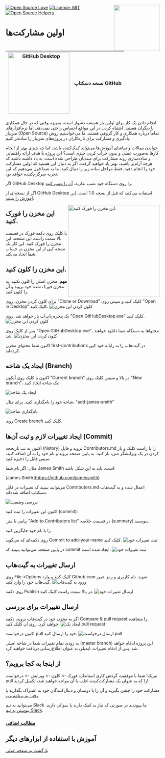 [![Open Source Love](https://badges.frapsoft.com/os/v1/open-source.svg?v=103)](https://github.com/ellerbrock/open-source-badges/)
[<img align="right" width="150" src="https://firstcontributions.github.io/assets/gui-tool-tutorials/github-desktop-tutorial/join-slack-team.png">](https://join.slack.com/t/firstcontributors/shared_invite/zt-1hg51qkgm-Xc7HxhsiPYNN3ofX2_I8FA)
[![License: MIT](https://img.shields.io/badge/License-MIT-green.svg)](https://opensource.org/licenses/MIT)
[![Open Source Helpers](https://www.codetriage.com/roshanjossey/first-contributions/badges/users.svg)](https://www.codetriage.com/roshanjossey/first-contributions)

# اولین مشارکت‌ها
| <img alt="GitHub Desktop" src="https://desktop.github.com/images/desktop-icon.svg" width="200"> | نسخه دسکتاپ GitHub |
| ----------------------------------------------------------------------------------------------- | ---------------------- |

انجام دادن یک کار برای اولین بار همیشه دشوار است، به‌ویژه وقتی که در حال همکاری با دیگران هستید. اشتباه کردن در این مواقع احساس راحتی نمی‌دهد. اما نرم‌افزارهای متن‌باز (Open Source) تماماً درباره همکاری و کار گروهی هستند. ما می‌خواستیم روش یادگیری و مشارکت برای تازه‌کاران در پروژه‌های متن‌باز را ساده‌تر کنیم.

خواندن مقالات و تماشای آموزش‌ها می‌تواند کمک‌کننده باشد، اما چه چیزی بهتر از انجام کارها به‌صورت عملی و بدون خراب کردن چیزی است؟ این پروژه با هدف ارائه راهنمایی و ساده‌سازی روند مشارکت برای مبتدیان طراحی شده است. به یاد داشته باشید که هرچه آرام‌تر باشید، بهتر یاد خواهید گرفت. اگر به دنبال این هستید که اولین مشارکت خود را انجام دهید، فقط مراحل ساده زیر را دنبال کنید. ما به شما قول می‌دهیم که این تجربه سرگرم‌کننده خواهد بود.

اگر GitHub Desktop را روی دستگاه خود نصب ندارید، [آن را نصب کنید](https://desktop.github.com/).

اگر از نسخه‌ای از GitHub Desktop استفاده می‌کنید که قبل از نسخه 1.0 است، [این آموزش را ببینید](github-desktop-old-version-tutorial.md).

<img align="right" width="300" src="https://firstcontributions.github.io/assets/gui-tool-tutorials/github-desktop-tutorial/fork.png" alt="این مخزن را فورک کنید." />

## این مخزن را فورک کنید.

با کلیک روی دکمه فورک در قسمت بالا سمت راست این صفحه، این مخزن را فورک کنید. این کار یک نسخه کپی از این مخزن در حساب شما ایجاد می‌کند.

## این مخزن را کلون کنید.

**مهم**: مخزن اصلی را کلون نکنید. به مخزن فورک شده خود بروید و آن را کلون کنید.

برای کلون کردن مخزن، روی "Clone or Download" کلیک کنید و سپس روی "Open in Desktop" کلیک کنید.
<img src="https://firstcontributions.github.io/assets/gui-tool-tutorials/github-desktop-tutorial/dt1-clonetodesktop.png" alt="کلون کردن این مخزن" />

یک پنجره پاپ‌آپ باز خواهد شد. روی "Open GitHubDesktop.exe" کلیک کنید.
<img src="https://firstcontributions.github.io/assets/gui-tool-tutorials/github-desktop-tutorial/dt1-open-githubdesktop.png" alt="کلون کردن این مخزن" />

پس از کلیک روی "Open GitHubDesktop.exe"، محتواها به دستگاه شما دانلود خواهند شد.
<img src="https://firstcontributions.github.io/assets/gui-tool-tutorials/github-desktop-tutorial/dt1-downloaded.png" alt="کلون کردن این مخزن" />

اکنون شما محتوای مخزن first-contributions در گیت‌هاب را به رایانه خود کپی کرده‌اید.

## ایجاد یک شاخه (Branch)

اکنون با کلیک روی آیکون "Current branch" در بالا و سپس کلیک روی "New branch"، یک شاخه ایجاد کنید:

<img src="https://firstcontributions.github.io/assets/gui-tool-tutorials/github-desktop-tutorial/dt1-create-branch.png" alt="ایجاد یک شاخه" />

شاخه خود را <add-your-name> نام‌گذاری کنید. برای مثال، "add-james-smith"

<img src="https://firstcontributions.github.io/assets/gui-tool-tutorials/github-desktop-tutorial/dt1-create-branch-name.png" alt="نام‌گذاری شاخه" />

روی Create branch کلیک کنید.

## ایجاد تغییرات لازم و ثبت آن‌ها (Commit)

اکنون به تب تاریخچه (history) بروید و فایل Contributors.md را با راست کلیک و باز کردن در یک ویرایشگر متن، باز کنید. به پایین صفحه بروید و نام خود را به آن اضافه کنید، سپس فایل را ذخیره کنید.

مثال: اگر نام شما James Smith است، باید به این شکل باشد:

\[James Smith](https://github.com/jamessmith)

می‌توانید ببینید که تغییرات در فایل Contributors.md اعمال شده و به گیت‌هاب دسکتاپ اضافه شده‌اند.

<img src="https://firstcontributions.github.io/assets/gui-tool-tutorials/github-desktop-tutorial/dt1-status.png" alt="بررسی وضعیت" />

اکنون این تغییرات را ثبت کنید (commit):

پیامی با متن "Add <your-name> to Contributors list" در قسمت خلاصه (summary) بنویسید.

<your-name> را با نام خود جایگزین کنید.

روی دکمه‌ای که می‌گوید Commit to add-your-name کلیک کنید.
<img src="https://firstcontributions.github.io/assets/gui-tool-tutorials/github-desktop-tutorial/dt1-commit1.png" alt="ثبت تغییرات خود" />

در پایین صفحه، می‌توانید ببینید که commit ایجاد شده است.
<img src="https://firstcontributions.github.io/assets/gui-tool-tutorials/github-desktop-tutorial/dt1-commit2.png" alt="ثبت تغییرات خود" />
## ارسال تغییرات به گیت‌هاب

روی File->Options کلیک کنید و وارد Github.com شوید. نام کاربری و رمز عبور گیت‌هاب خود را وارد کنید.
<img src="https://firstcontributions.github.io/assets/gui-tool-tutorials/github-desktop-tutorial/dt1-sign-in.png" alt="ورود به گیت‌هاب" />

روی دکمه Publish در بالا سمت راست کلیک کنید.
<img src="https://firstcontributions.github.io/assets/gui-tool-tutorials/github-desktop-tutorial/dt1-publish1.png" alt="ارسال تغییرات خود" />
## ارسال تغییرات برای بررسی

اگر به مخزن خود در گیت‌هاب بروید، دکمه Compare & pull request را مشاهده خواهید کرد. روی آن کلیک کنید.
<img src="https://firstcontributions.github.io/assets/gui-tool-tutorials/github-desktop-tutorial/compare-and-pull.png" alt="ایجاد یک pull request" />

اکنون درخواست pull خود را ارسال کنید.
<img src="https://firstcontributions.github.io/assets/gui-tool-tutorials/github-desktop-tutorial/submit-pull-request.png" alt="ارسال درخواست pull" />

به زودی تمام تغییرات شما در شاخه اصلی (master branch) این پروژه ادغام خواهد شد. پس از ادغام تغییرات، ایمیلی به عنوان اطلاع‌رسانی دریافت خواهید کرد.

## از اینجا به کجا برویم؟

تبریک! شما با موفقیت گردش کاری استاندارد فورک -> کلون -> ویرایش -> درخواست pull را که به عنوان یک مشارکت‌کننده اغلب با آن مواجه خواهید شد، تکمیل کردید!

مشارکت خود را جشن بگیرید و آن را با دوستان و دنبال‌کنندگان خود به اشتراک بگذارید با[ رفتن به برنامه وب](https://firstcontributions.github.io/#social-share).

می‌توانید به تیم Slack ما بپیوندید در صورتی که نیاز به کمک دارید یا سوالی دارید. [پیوستن به تیم Slack](https://join.slack.com/t/firstcontributors/shared_invite/zt-1hg51qkgm-Xc7HxhsiPYNN3ofX2_I8FA).

### [مطالب اضافی](https://chatgpt.com/additional-material/git_workflow_scenarios/additional-material.md)

## آموزش با استفاده از ابزارهای دیگر

[بازگشت به صفحه اصلی](https://github.com/firstcontributions/first-contributions#tutorials-using-other-tools)
